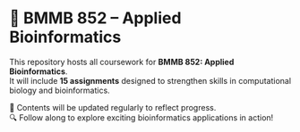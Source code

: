 

# 🧬 BMMB 852 – Applied Bioinformatics

This repository hosts all coursework for **BMMB 852: Applied Bioinformatics**.  
It will include **15 assignments** designed to strengthen skills in computational biology and bioinformatics.

📂 Contents will be updated regularly to reflect progress.  
🔍 Follow along to explore exciting bioinformatics applications in action!
 
